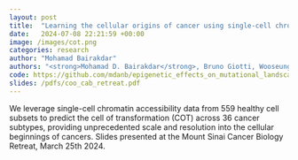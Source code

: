 ```yaml
---
layout: post
title:  "Learning the cellular origins of cancer using single-cell chromatin landscapes"
date:   2024-07-08 22:21:59 +00:00
image: /images/cot.png
categories: research
author: "Mohamad Bairakdar"
authors: "<strong>Mohamad D. Bairakdar</strong>, Bruno Giotti, Wooseung Lee, Paula Stancl, Elvin Wagenblast, Dolores Hambardzumyan, Paz Polak, Rosa Karlic, Alexander M. Tsankov"
code: https://github.com/mdanb/epigenetic_effects_on_mutational_landscape
slides: /pdfs/coo_cab_retreat.pdf
---
```

We leverage single-cell chromatin accessibility data from 559 healthy cell subsets to predict the cell of transformation (COT) across 36 cancer subtypes, providing unprecedented scale and resolution into the cellular beginnings of cancers. Slides presented at the Mount Sinai Cancer Biology Retreat, March 25th 2024.
